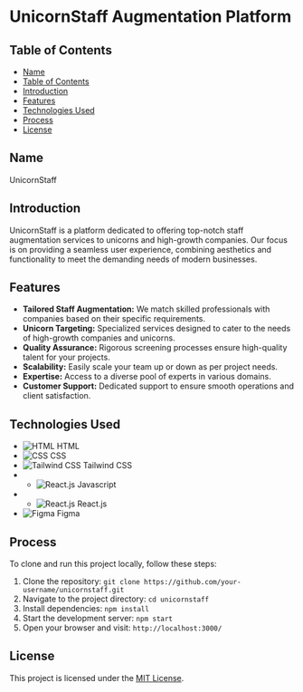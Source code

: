 # UnicornStaff Augmentation Platform

## Table of Contents
- [Name](#name)
- [Table of Contents](#table-of-contents)
- [Introduction](#introduction)
- [Features](#features)
- [Technologies Used](#technologies-used)
- [Process](#process)
- [License](#license)

## Name
UnicornStaff

## Introduction
UnicornStaff is a platform dedicated to offering top-notch staff augmentation services to unicorns and high-growth companies. Our focus is on providing a seamless user experience, combining aesthetics and functionality to meet the demanding needs of modern businesses.

## Features
- **Tailored Staff Augmentation:** We match skilled professionals with companies based on their specific requirements.
- **Unicorn Targeting:** Specialized services designed to cater to the needs of high-growth companies and unicorns.
- **Quality Assurance:** Rigorous screening processes ensure high-quality talent for your projects.
- **Scalability:** Easily scale your team up or down as per project needs.
- **Expertise:** Access to a diverse pool of experts in various domains.
- **Customer Support:** Dedicated support to ensure smooth operations and client satisfaction.

## Technologies Used

- ![HTML](https://img.icons8.com/color/48/000000/html-5--v1.png) HTML
- ![CSS](https://img.icons8.com/color/48/000000/css3.png) CSS
-  ![Tailwind CSS]([https://img.icons8.com/color/48/000000/tailwind-css.png](https://icons8.com/icon/4PiNHtUJVbLs/tailwind-css)v) Tailwind CSS
-  - ![React.js](https://img.icons8.com/color/48/000000/javascript.png) Javascript
-  - ![React.js](https://img.icons8.com/color/48/000000/react-native.png) React.js
- ![Figma](https://img.icons8.com/color/48/000000/figma--v1.png) Figma


## Process
To clone and run this project locally, follow these steps:

1. Clone the repository: `git clone https://github.com/your-username/unicornstaff.git`
2. Navigate to the project directory: `cd unicornstaff`
3. Install dependencies: `npm install`
4. Start the development server: `npm start`
5. Open your browser and visit: `http://localhost:3000/`

## License
This project is licensed under the [MIT License](LICENSE).
